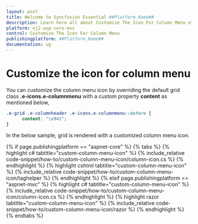 ```yaml
---
layout: post
title: Welcome to Syncfusion Essential ##Platform_Name##
description: Learn here all about Customize The Icon For Column Menu of Syncfusion Essential ##Platform_Name## widgets based on HTML5 and jQuery.
platform: ej2-asp-core-mvc
control: Customize The Icon For Column Menu
publishingplatform: ##Platform_Name##
documentation: ug
---
```



# Customize the icon for column menu

You can customize the column menu icon by overriding the default grid class **.e-icons.e-columnmenu** with a custom property **content** as mentioned below,

```css
.e-grid .e-columnheader .e-icons.e-columnmenu::before {
      content: "\e941";
}
```

In the below sample, grid is rendered with a customized column menu icon.

{% if page.publishingplatform == "aspnet-core" %}
{% tabs %}
{% highlight c# tabtitle="custom-column-menu-icon" %}
{% include_relative code-snippet/how-to/custom-column-menu-icon/column-icon.cs %}
{% endhighlight %}
{% highlight cshtml tabtitle="custom-column-menu-icon" %}
{% include_relative code-snippet/how-to/custom-column-menu-icon/taghelper %}
{% endhighlight %}
{% elsif page.publishingplatform == "aspnet-mvc" %}
{% highlight c# tabtitle="custom-column-menu-icon" %}
{% include_relative code-snippet/how-to/custom-column-menu-icon/column-icon.cs %}
{% endhighlight %}
{% highlight razor tabtitle="custom-column-menu-icon" %}
{% include_relative code-snippet/how-to/custom-column-menu-icon/razor %}
{% endhighlight %}
{% endtabs %}



